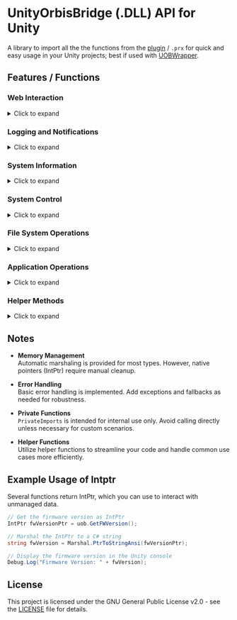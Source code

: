 # UnityOrbisBridge (.DLL) API for Unity
A library to import all the the functions from the [plugin](/source/plugin/) / `.prx` for quick and easy usage in your Unity projects; best if used with [UOBWrapper](/source/wrapper/UOBWrapper.cs).

## Features / Functions
### Web Interaction
<details>
  <summary>Click to expand</summary>
  
  - ```csharp
    void ResetDownloadVars()
    IntPtr GetDownloadInfo(string info)
    long GetDownloadError()
    void CancelDownload()
    IntPtr DownloadAsBytes(string url, out int size)
    ```
    
</details>

### Logging and Notifications
<details>
  <summary>Click to expand</summary>
  
  - ```csharp
    void PrintToConsole(const char *message, int type)
    void PrintAndLog(const char *message, int type, const char *file)
    void TextNotify(int type, string message)
    void ImageNotify(string imageURL, string message)
    ```

</details>

### System Information
<details>
  <summary>Click to expand</summary>
  
  - ```csharp
       IntPtr GetFWVersion()
       IntPtr GetConsoleType()
       int GetSystemLanguageID()
       IntPtr GetSystemLanguage()
    ```

</details>

### System Control
<details>
  <summary>Click to expand</summary>

  - ```csharp
    void SetTemperatureLimit(byte limit)
    IntPtr GetKeyboardInput(string title = "", string initialText = "")
    void AlarmBuzzer(int type)
    void RunCMDAsRoot(IntPtr function, IntPtr arg, int cwdMode)
    ```

</details>

### File System Operations
<details>
  <summary>Click to expand</summary>

  - ```csharp
    void WriteFile(string content, string file)
    void AppendFile(string content, string file)
    void MountRootDirectories()
    void InstallLocalPackage(string uri, string name, bool deleteAfter)
    void DownloadAndInstallPKG(string url, string name, string icon)
    ```

</details>

### Application Operations
<details>
  <summary>Click to expand</summary>

  - ```csharp
    void InitializeNativeDialogs()
    bool IsFreeOfSandbox()
    void EnterSandbox()
    void BreakFromSandbox()
    void MountInSandbox(string systemPath, string mountName)
    void UnmountFromSandbox()
    void ExitApplication()
    ```

</details>

### Helper Methods
<details>
  <summary>Click to expand</summary>
  
  - ```csharp
    string GetDiskInfo(DiskInfo info)
    string GetDiskInfoAsFormattedText(DiskInfo info, Dictionary<DiskInfo, string> diskInfo)
    float? GetTemperature(Temperature temperature = Temperature.CPU, bool fahrenheit = false)
    void DownloadWebFile(string url, string path, string file, string extension, bool bgDL = false, string name = "NULL")
    void DownloadPkgFile(string url, string path, string file, bool bgDL = false, string name = "NULL")
    ```

</details> 
  
## Notes
- **Memory Management**  
  Automatic marshaling is provided for most types. However, native pointers (IntPtr) require manual cleanup.

- **Error Handling**  
  Basic error handling is implemented. Add exceptions and fallbacks as needed for robustness.

- **Private Functions**  
  `PrivateImports` is intended for internal use only. Avoid calling directly unless necessary for custom scenarios.

- **Helper Functions**  
  Utilize helper functions to streamline your code and handle common use cases more efficiently.

## Example Usage of Intptr
Several functions return IntPtr, which you can use to interact with unmanaged data.

```csharp
// Get the firmware version as IntPtr
IntPtr fwVersionPtr = uob.GetFWVersion();

// Marshal the IntPtr to a C# string
string fwVersion = Marshal.PtrToStringAnsi(fwVersionPtr);

// Display the firmware version in the Unity console
Debug.Log("Firmware Version: " + fwVersion);
```

## License
This project is licensed under the GNU General Public License v2.0 - see the [LICENSE](../../LICENSE) file for details.
